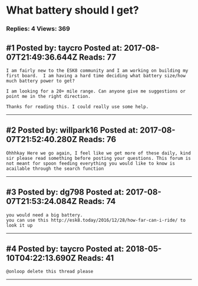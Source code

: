 # What battery should I get?

### Replies: 4 Views: 369

## \#1 Posted by: taycro Posted at: 2017-08-07T21:49:36.644Z Reads: 77

```
I am fairly new to the ESK8 community and I am working on building my first board.  I am having a hard time deciding what battery size/how much battery power to get?

I am looking for a 20+ mile range. Can anyone give me suggestions or point me in the right direction.

Thanks for reading this. I could really use some help.
```

---
## \#2 Posted by: willpark16 Posted at: 2017-08-07T21:52:40.280Z Reads: 76

```
Ohhhkay Here we go again, I feel like we get more of these daily, kind sir please read something before posting your questions. This forum is not meant for spoon feeding everything you would like to know is acailable through the search function
```

---
## \#3 Posted by: dg798 Posted at: 2017-08-07T21:53:24.084Z Reads: 74

```
you would need a big battery.
you can use this http://esk8.today/2016/12/28/how-far-can-i-ride/ to look it up
```

---
## \#4 Posted by: taycro Posted at: 2018-05-10T04:22:13.690Z Reads: 41

```
@onloop delete this thread please
```

---
